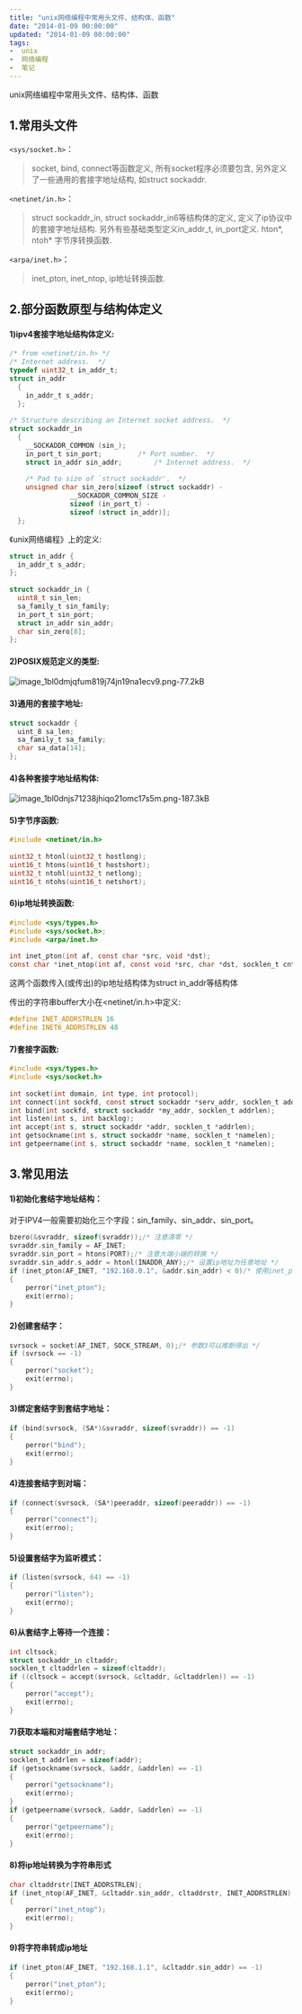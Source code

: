 ```yaml
---
title: "unix网络编程中常用头文件、结构体、函数"
date: "2014-01-09 00:00:00"
updated: "2014-01-09 00:00:00"
tags:
-  unix
-  网络编程
-  笔记
---
```



unix网络编程中常用头文件、结构体、函数

[](/notename/ "archive 20140109")

## 1.常用头文件

`<sys/socket.h>`：

> socket, bind, connect等函数定义, 所有socket程序必须要包含, 另外定义了一些通用的套接字地址结构, 如struct sockaddr.

`<netinet/in.h>`：

> struct sockaddr_in, struct sockaddr_in6等结构体的定义, 定义了ip协议中的套接字地址结构. 另外有些基础类型定义in_addr_t, in_port定义. hton*, ntoh* 字节序转换函数.

`<arpa/inet.h>`：

> inet_pton, inet_ntop, ip地址转换函数.

## 2.部分函数原型与结构体定义

#### 1)ipv4套接字地址结构体定义:

```c
/* from <netinet/in.h> */
/* Internet address.  */
typedef uint32_t in_addr_t;
struct in_addr
  {
    in_addr_t s_addr;
  };
 
/* Structure describing an Internet socket address.  */
struct sockaddr_in
  {
    __SOCKADDR_COMMON (sin_);
    in_port_t sin_port;			/* Port number.  */
    struct in_addr sin_addr;		/* Internet address.  */
 
    /* Pad to size of `struct sockaddr'.  */
    unsigned char sin_zero[sizeof (struct sockaddr) -
			   __SOCKADDR_COMMON_SIZE -
			   sizeof (in_port_t) -
			   sizeof (struct in_addr)];
  };
```

《unix网络编程》上的定义:
```c
struct in_addr {
  in_addr_t s_addr;
};
 
struct sockaddr_in {
  uint8_t sin_len;
  sa_family_t sin_family;
  in_port_t sin_port;
  struct in_addr sin_addr;
  char sin_zero[8];
};
```

#### 2)POSIX规范定义的类型:

![image_1bl0dmjqfum819j74jn19na1ecv9.png-77.2kB][1]

#### 3)通用的套接字地址:

```c
struct sockaddr {
  uint_8 sa_len;
  sa_family_t sa_family;
  char sa_data[14];
};
```

#### 4)各种套接字地址结构体:

![image_1bl0dnjs71238jhiqo21omc17s5m.png-187.3kB][2]

#### 5)字节序函数:

```c
#include <netinet/in.h>
 
uint32_t htonl(uint32_t hostlong);
uint16_t htons(uint16_t hostshort);
uint32_t ntohl(uint32_t netlong);
uint16_t ntohs(uint16_t netshort);
```

#### 6)ip地址转换函数:

```c
#include <sys/types.h>
#include <sys/socket.h>;
#include <arpa/inet.h>
 
int inet_pton(int af, const char *src, void *dst);
const char *inet_ntop(int af, const void *src, char *dst, socklen_t cnt);
```

这两个函数传入(或传出)的ip地址结构体为struct in_addr等结构体

传出的字符串buffer大小在<netinet/in.h>中定义:

```c
#define INET_ADDRSTRLEN 16
#define INET6_ADDRSTRLEN 48
```

#### 7)套接字函数:

```c
#include <sys/types.h>
#include <sys/socket.h>
 
int socket(int domain, int type, int protocol);
int connect(int sockfd, const struct sockaddr *serv_addr, socklen_t addrlen);
int bind(int sockfd, struct sockaddr *my_addr, socklen_t addrlen);
int listen(int s, int backlog);
int accept(int s, struct sockaddr *addr, socklen_t *addrlen);
int getsockname(int s, struct sockaddr *name, socklen_t *namelen);
int getpeername(int s, struct sockaddr *name, socklen_t *namelen);
```

## 3.常见用法

#### 1)初始化套结字地址结构：

对于IPV4一般需要初始化三个字段：sin_family、sin_addr、sin_port。

```c
bzero(&svraddr, sizeof(svraddr));/* 注意清零 */
svraddr.sin_family = AF_INET;
svraddr.sin_port = htons(PORT);/* 注意大端小端的转换 */
svraddr.sin_addr.s_addr = htonl(INADDR_ANY);/* 设置ip地址为任意地址 */
if (inet_pton(AF_INET, "192.168.0.1", &addr.sin_addr) < 0)/* 使用inet_pton设置ip */
{
	perror("inet_pton");
	exit(errno);
}
```

#### 2)创建套结字：

```c
svrsock = socket(AF_INET, SOCK_STREAM, 0);/* 参数3可以推断得出 */
if (svrsock == -1)
{
	perror("socket");
	exit(errno);
}
```

#### 3)绑定套结字到套结字地址：

```c
if (bind(svrsock, (SA*)&svraddr, sizeof(svraddr)) == -1)
{
	perror("bind");
	exit(errno);
}
```

#### 4)连接套结字到对端：

```c
if (connect(svrsock, (SA*)peeraddr, sizeof(peeraddr)) == -1)
{
	perror("connect");
	exit(errno);
}
```

#### 5)设置套结字为监听模式：

```c
if (listen(svrsock, 64) == -1)
{
	perror("listen");
	exit(errno);
}
```

#### 6)从套结字上等待一个连接：

```c
int cltsock;
struct sockaddr_in cltaddr;
socklen_t cltaddrlen = sizeof(cltaddr);
if ((cltsock = accept(svrsock, &cltaddr, &cltaddrlen)) == -1)
{
	perror("accept");
	exit(errno);
}
```

#### 7)获取本端和对端套结字地址：

```c
struct sockaddr_in addr;
socklen_t addrlen = sizeof(addr);
if (getsockname(svrsock, &addr, &addrlen) == -1)
{
	perror("getsockname");
	exit(errno);
}
if (getpeername(svrsock, &addr, &addrlen) == -1)
{
	perror("getpeername");
	exit(errno);
}
```

#### 8)将ip地址转换为字符串形式

```c
char cltaddrstr[INET_ADDRSTRLEN];
if (inet_ntop(AF_INET, &cltaddr.sin_addr, cltaddrstr, INET_ADDRSTRLEN) == NULL)/* 注意为cltaddr.sin.addr */
{
	perror("inet_ntop");
	exit(errno);
}
```

#### 9)将字符串转成ip地址

```c
if (inet_pton(AF_INET, "192.168.1.1", &cltaddr.sin_addr) == -1)
{
	perror("inet_pton");
	exit(errno);
}
```

  [1]: /images/4ea58ed2d79ce2287587598283256931.png
  [2]: /images/b096dbb637e71cfe09740ba797dfbdcd.png
